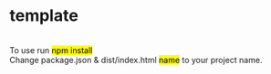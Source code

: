 # template

<br>
To use run <mark>npm install</mark>
<br>
Change package.json & dist/index.html <mark>name</mark> to your project name.
